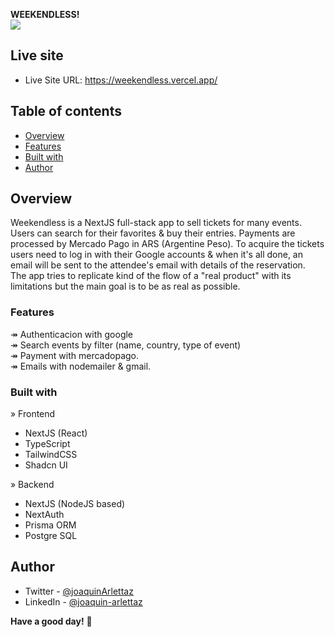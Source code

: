 **WEEKENDLESS!**   
![](https://res.cloudinary.com/dkjkgri6x/image/upload/v1701480759/gqqmjxiw0fgonsryllpj.png)

## Live site
- Live Site URL: https://weekendless.vercel.app/

## Table of contents
  - [Overview](#overview)
  - [Features](#features)
  - [Built with](#built-with)
  - [Author](#author)

## Overview
Weekendless is a NextJS full-stack app to sell tickets for many events. Users can search for their favorites & buy their entries. Payments are processed by Mercado Pago in ARS (Argentine Peso). To acquire the tickets users need to log in with their Google accounts & when it's all done, an email will be sent to the attendee's email with details of the reservation.    
The app tries to replicate kind of the flow of a "real product" with its limitations but the main goal is to be as real as possible.

### Features
↠ Authenticacion with google   
↠ Search events by filter (name, country, type of event)   
↠ Payment with mercadopago.   
↠ Emails with nodemailer & gmail.   

### Built with
» Frontend
- NextJS (React)
- TypeScript
- TailwindCSS
- Shadcn UI

» Backend
- NextJS (NodeJS based)
- NextAuth
- Prisma ORM
- Postgre SQL

## Author

- Twitter - [@joaquinArlettaz](https://twitter.com/joaquinarlettaz)
- LinkedIn - [@joaquin-arlettaz](https://www.linkedin.com/in/joaqu%C3%ADn-arlettaz/)

**Have a good day!** 🚀

